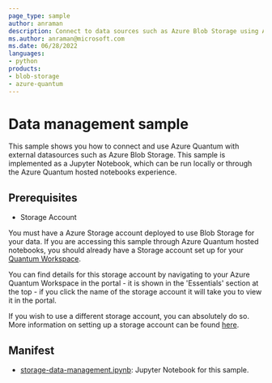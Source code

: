 ```yaml
---
page_type: sample
author: anraman
description: Connect to data sources such as Azure Blob Storage using Azure Quantum hosted notebooks
ms.author: anraman@microsoft.com
ms.date: 06/28/2022
languages:
- python
products:
- blob-storage
- azure-quantum
---
```


# Data management sample

This sample shows you how to connect and use Azure Quantum with external datasources such as Azure Blob Storage. This sample is implemented as a Jupyter Notebook, which can be run locally or through the Azure Quantum hosted notebooks experience.

## Prerequisites

- Storage Account

You must have a Azure Storage account deployed to use Blob Storage for your data. If you are accessing this sample through Azure Quantum hosted notebooks, you should already have a Storage account set up for your [Quantum Workspace](https://docs.microsoft.com/azure/quantum/how-to-create-workspace?tabs=tabid-quick).

You can find details for this storage account by navigating to your Azure Quantum Workspace in the portal - it is shown in the 'Essentials' section at the top - if you click the name of the storage account it will take you to view it in the portal.

If you wish to use a different storage account, you can absolutely do so. More information on setting up a storage account can be found [here](https://docs.microsoft.com/azure/storage/common/storage-account-create?tabs=azure-portal).

## Manifest

- [storage-data-management.ipynb](https://github.com/microsoft/quantum/blob/main/samples/azure-quantum/utilities/storage-data-management.ipynb): Jupyter Notebook for this sample.
